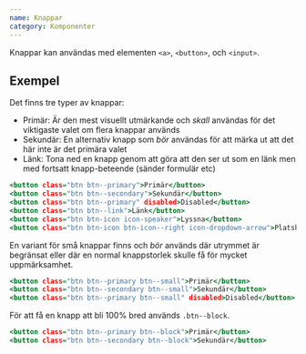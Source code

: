 ```yaml
---
name: Knappar
category: Komponenter
---
```


Knappar kan användas med elementen `<a>`, `<button>`, och `<input>`.

## Exempel

Det finns tre typer av knappar:

- Primär: Är den mest visuellt utmärkande och _skall_ användas för det viktigaste valet om flera knappar används
- Sekundär: En alternativ knapp som _bör_ användas för att märka ut att det här inte är det primära valet
- Länk: Tona ned en knapp genom att göra att den ser ut som en länk men med fortsatt knapp-beteende (sänder formulär etc)

```types.html
<button class="btn btn--primary">Primär</button>
<button class="btn btn--secondary">Sekundär</button>
<button class="btn btn--primary" disabled>Disabled</button>
<button class="btn btn--link">Länk</button>
<button class="btn btn-icon icon-speaker">Lyssna</button>
<button class="btn btn-icon btn-icon--right icon-dropdown-arrow">Platshållare</button>
```

En variant för små knappar finns och _bör_ används där utrymmet är begränsat eller där en normal knappstorlek skulle få för mycket uppmärksamhet.

```small.html
<button class="btn btn--primary btn--small">Primär</button>
<button class="btn btn--secondary btn--small">Sekundär</button>
<button class="btn btn--primary btn--small" disabled>Disabled</button>
```

För att få en knapp att bli 100% bred används `.btn--block`.

```block.html
<button class="btn btn--primary btn--block">Primär</button>
<button class="btn btn--secondary btn--block">Sekundär</button>
```
